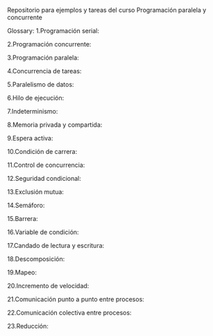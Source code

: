 Repositorio para ejemplos y tareas del curso Programación paralela y concurrente

Glossary:
1.Programación serial:

2.Programación concurrente:

3.Programación paralela:

4.Concurrencia de tareas:

5.Paralelismo de datos:

6.Hilo de ejecución:

7.Indeterminismo:

8.Memoria privada y compartida:

9.Espera activa:

10.Condición de carrera:

11.Control de concurrencia:

12.Seguridad condicional:

13.Exclusión mutua:

14.Semáforo:

15.Barrera:

16.Variable de condición:

17.Candado de lectura y escritura:

18.Descomposición:

19.Mapeo:

20.Incremento de velocidad:

21.Comunicación punto a punto entre procesos:

22.Comunicación colectiva entre procesos:

23.Reducción:

